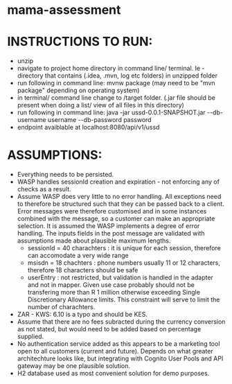 # mama-assessment

# INSTRUCTIONS TO RUN:
- unzip
- navigate to project home directory in command line/ terminal. Ie - directory that contains (.idea, .mvn, log etc folders) in unzipped folder
- run following in command line: 
mvnw package        (may need to be "mvn package" depending on operating system)
- in terminal/ command line change to /target folder. (.jar file should be present when doing a list/ view of all files in this directory)
- run following in command line:
java -jar ussd-0.0.1-SNAPSHOT.jar --db-username username --db-password password
- endpoint avaiblable at localhost:8080/api/v1/ussd

# ASSUMPTIONS:
- Everything needs to be persisted.
- WASP handles sessionId creation and expiration - not enforcing any of checks as a result.
- Assume WASP does very little to no error handling. All exceptions need to therefore be structured such that they can be passed back to a client. Error messages were therefore customised and in some instances combined with the message, so a customer can make an appropriate selection. It is assumed the WASP implements a degree of error handling. The inputs fields in the post message are validated with assumptions made about plausible maximum lengths.
	- sessionId = 40 charachters : it is unique for each session, therefore can accomodate a very wide range
	- msisdn = 18 chachters : phone numbers usually 11 or 12 characters, therefore 18 characters should be safe
	- userEntry : not restricted, but validation is handled in the adapter and not in mapper. Given use case probably should not be transfering more than  R 1 million otherwise exceeding Single Discretionary Allowance limits. This constraint will serve to limit the number of charachters. 
- ZAR - KWS: 6.10 is a typo and should be KES.
- Assume that there are no fees subracted during the currency conversion as not stated, but would need to be added based on percentage supplied.
- No authentication service added as this appears to be a marketing tool open to all customers (current and future). Depends on what greater architechture looks like, but integrating with Cognito User Pools and API gateway may be one plausible solution.
- H2 database used as most convenient solution for demo purposes. 
